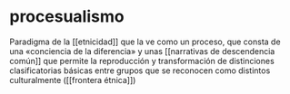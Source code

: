 # procesualismo
Paradigma de la [[etnicidad]] que la ve como un proceso, que consta de una «conciencia de la diferencia» y unas [[narrativas de descendencia común]] que permite la reproducción y transformación de distinciones clasificatorias básicas entre grupos que se reconocen como distintos culturalmente ([[frontera étnica]])
